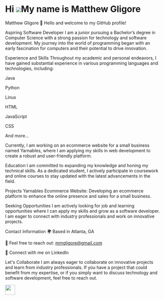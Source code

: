 Hi ![](https://user-images.githubusercontent.com/18350557/176309783-0785949b-9127-417c-8b55-ab5a4333674e.gif)My name is Matthew Gligore
=======================================================================================================================================

Matthew Gligore
👋 Hello and welcome to my GitHub profile!

Aspiring Software Developer
I am a junior pursuing a Bachelor’s degree in Computer Science with a strong passion for technology and software development. My journey into the world of programming began with an early fascination for computers and their potential to drive innovation.

Experience and Skills
Throughout my academic and personal endeavors, I have gained substantial experience in various programming languages and technologies, including:

Java

Python

Linux

HTML

JavaScript

CSS

And more...

Currently, I am working on an ecommerce website for a small business named Yarnables, where I am applying my skills in web development to create a robust and user-friendly platform.

Education
I am committed to expanding my knowledge and honing my technical skills. As a dedicated student, I actively participate in coursework and online courses to stay updated with the latest advancements in the field.

Projects
Yarnables Ecommerce Website: Developing an ecommerce platform to enhance the online presence and sales for a small business.

Seeking Opportunities
I am actively looking for job and learning opportunities where I can apply my skills and grow as a software developer. I am eager to connect with industry professionals and work on innovative projects.

Contact Information
🌍 Based in Atlanta, GA

📧 Feel free to reach out: mmgligore@gmail.com

💼 Connect with me on LinkedIn

Let's Collaborate
I am always eager to collaborate on innovative projects and learn from industry professionals. If you have a project that could benefit from my expertise, or if you simply want to discuss technology and software development, feel free to reach out.

<p align="left"> <a href="https://www.github.com/MatthewGligore" target="_blank" rel="noreferrer"> <picture> <source media="(prefers-color-scheme: dark)" srcset="https://raw.githubusercontent.com/danielcranney/readme-generator/main/public/icons/socials/github-dark.svg" /> <source media="(prefers-color-scheme: light)" srcset="https://raw.githubusercontent.com/danielcranney/readme-generator/main/public/icons/socials/github.svg" /> <img src="https://raw.githubusercontent.com/danielcranney/readme-generator/main/public/icons/socials/github.svg" width="32" height="32" /> </picture> </a> </p>

